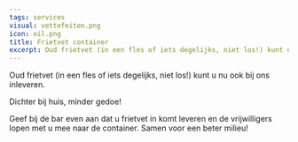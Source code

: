 ```yaml
---
tags: services
visual: vettefeiten.png
icon: oil.png
title: Frietvet container
excerpt: Oud frietvet (in een fles of iets degelijks, niet los!) kunt u nu ook bij ons inleveren.
---
```


Oud frietvet (in een fles of iets degelijks, niet los!) kunt u nu ook bij ons inleveren.

Dichter bij huis, minder gedoe!

Geef bij de bar even aan dat u frietvet in komt leveren en de vrijwilligers lopen met u mee naar de container.
Samen voor een beter milieu!